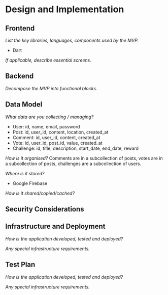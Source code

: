 # Design and Implementation

## Frontend

*List the key libraries, languages, components used by the MVP.*
- Dart

*If applicable, describe essential screens.*

## Backend

*Decompose the MVP into functional blocks.*

## Data Model

*What data are you collecting / managing?*
- User: id, name, email, password
- Post: id, user_id, content, location, created_at
- Comment: id, user_id, content, created_at
- Vote: id, user_id, post_id, value, created_at
- Challenge: id, title, description, start_date, end_date, reward

*How is it organised?*
Comments are in a subcollection of posts, votes are in a subcollection of posts, challenges are a subcollection of users.

*Where is it stored?*
- Google Firebase

*How is it shared/copied/cached?*

## Security Considerations

## Infrastructure and Deployment

*How is the application developed, tested and deployed?*

*Any special infrastructure requirements.*

## Test Plan

*How is the application developed, tested and deployed?*

*Any special infrastructure requirements.*

